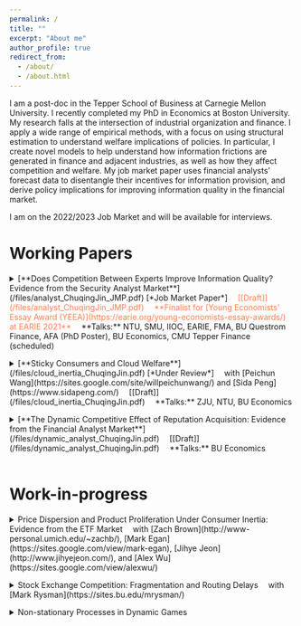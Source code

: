 ```yaml
---
permalink: /
title: ""
excerpt: "About me"
author_profile: true
redirect_from:
  - /about/
  - /about.html
---
```


I am a post-doc in the Tepper School of Business at Carnegie Mellon University. I recently completed my PhD in Economics at Boston University. My research falls at the intersection of industrial organization and finance. I apply a wide range of empirical methods, with a focus on using structural estimation to understand welfare implications of policies. In particular, I create novel models to help understand how information frictions are generated in finance and adjacent industries, as well as how they affect competition and welfare. My job market paper uses financial analysts’ forecast data to disentangle their incentives for information provision, and derive policy implications for improving information quality in the financial market.   
<p></p>
I am on the 2022/2023 Job Market and will be available for interviews.

<br>

# Working Papers

<details>
<summary markdown='span'>
[**Does Competition Between Experts Improve Information Quality? Evidence from the Security Analyst Market**](/files/analyst_ChuqingJin_JMP.pdf)  [*Job Market Paper*]           
<span style="color:coral">
&emsp;[[Draft]](/files/analyst_ChuqingJin_JMP.pdf)     
&emsp;**Finalist for [Young Economists' Essay Award (YEEA)](https://earie.org/young-economists-essay-awards/) at EARIE 2021**
</span>    
&emsp;**Talks:** NTU, SMU, IIOC, EARIE, FMA, BU Questrom Finance, AFA (PhD Poster), BU Economics, CMU Tepper Finance (scheduled)         
</summary>

* *Financial analysts are rewarded for being* ***the most accurate****. This leads them to distort their forecasts to differentiate themselves from their peers, but also disciplines their optimism bias. In the current market, the disciplinary effect dominates while both effects are present, so it is optimal to have moderate competition between analysts to both improve aggregate information and contain the distortion.*

<img src="/images/distortion.png" class = "center" width="600" />

<img src="/images/discipline.png" class = "center" width="600" />

</details>

<p></p>

<details>
<summary markdown='span'>
[**Sticky Consumers and Cloud Welfare**](/files/cloud_inertia_ChuqingJin.pdf)   [*Under Review*]         
&emsp;with [Peichun Wang](https://sites.google.com/site/willpeichunwang/) and [Sida Peng](https://www.sidapeng.com/)      
&emsp;[[Draft]](/files/cloud_inertia_ChuqingJin.pdf)     
&emsp;**Talks:** ZJU, NTU, BU Economics
</summary>      

* *Cloud computing creates big welfare benefits, particularly for smaller firms, but we find that cloud customers are sticky to old cloud products, thus undermining cloud's benefits. Cloud migration services and introductory discounts, which incentivize firms to try new products, can improve both consumer welfare and provider revenue.*

<img src="/images/rd_cloud_inertia.png" class = "center" width = "600" />

</details>
<p></p>


<details>
<summary markdown='span'>
[**The Dynamic Competitive Effect of Reputation Acquisition: Evidence from the Financial Analyst Market**](/files/dynamic_analyst_ChuqingJin.pdf)          
&emsp;[[Draft]](/files/dynamic_analyst_ChuqingJin.pdf)    
&emsp;**Talks:** BU Economics
</summary>
</details>
<br>

# Work-in-progress
<details>
<summary markdown='span'>
Price Dispersion and Product Proliferation Under Consumer Inertia: Evidence from the ETF Market   
&emsp;with [Zach Brown](http://www-personal.umich.edu/~zachb/), [Mark Egan](https://sites.google.com/view/mark-egan), [Jihye Jeon](http://www.jihyejeon.com/), and [Alex Wu](https://sites.google.com/view/alexwu/)     
</summary>
</details>
<p></p>

<details>
<summary markdown='span'>
Stock Exchange Competition: Fragmentation and Routing Delays  
&emsp;with [Mark Rysman](https://sites.bu.edu/mrysman/)
</summary>
</details>
<p></p>

<details>
<summary markdown='span'>
Non-stationary Processes in Dynamic Games
</summary>
</details>
<br/>
